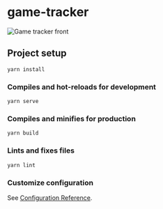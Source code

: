 # game-tracker


![Game tracker front](https://user-images.githubusercontent.com/47425983/228638264-d2fb1ab7-cdf8-43dd-b264-5f12ae04f1b5.png)



## Project setup
```
yarn install
```

### Compiles and hot-reloads for development
```
yarn serve
```

### Compiles and minifies for production
```
yarn build
```

### Lints and fixes files
```
yarn lint
```

### Customize configuration
See [Configuration Reference](https://cli.vuejs.org/config/).
